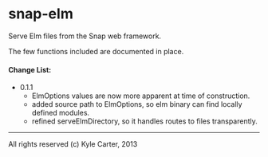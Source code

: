snap-elm
========

Serve Elm files from the Snap web framework.

The few functions included are documented in place.

#### Change List:

* 0.1.1
  * ElmOptions values are now more apparent at time of construction.
  * added source path to ElmOptions, so elm binary can find locally
    defined modules.
  * refined serveElmDirectory, so it handles routes to files transparently.


-----------------------------------------
All rights reserved (c) Kyle Carter, 2013
